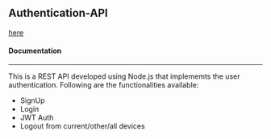 ## Authentication-API

[here](#Documentation)

#### Documentation
----
This is a REST API developed using Node.js that implememts the user authentication. Following are the functionalities available:

* SignUp
* Login
* JWT Auth
* Logout from current/other/all devices

